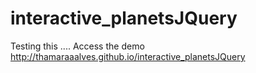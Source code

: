 interactive_planetsJQuery
=========================

Testing this .... Access the demo http://thamaraaalves.github.io/interactive_planetsJQuery

